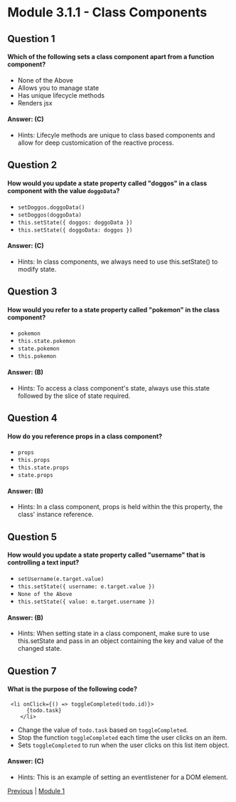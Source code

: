 # Module 3.1.1 - Class Components

## Question 1

####  Which of the following sets a class component apart from a function component?

- None of the Above 
- Allows you to manage state 
- Has unique lifecycle methods 
- Renders jsx 

#### Answer:   (C) 

- Hints: Lifecyle methods are unique to class based components and allow for deep customication of the reactive process.

## Question 2

####  How would you update a state property called "doggos" in a class component with the value ```doggoData```?

- ```setDoggos.doggoData()``` 
- ```setDoggos(doggoData)``` 
- ```this.setState({ doggos: doggoData })``` 
- ```this.setState({ doggoData: doggos })``` 

#### Answer:   (C) 

- Hints: In class components, we always need to use this.setState() to modify state.

## Question 3

####  How would you refer to a state property called "pokemon" in the class component?

- ```pokemon``` 
- ```this.state.pokemon``` 
- ```state.pokemon``` 
- ```this.pokemon``` 

#### Answer:   (B) 

- Hints: To access a class component's state, always use this.state followed by the slice of state required.

## Question 4

####  How do you reference props in a class component?

- ```props``` 
- ```this.props``` 
- ```this.state.props``` 
- ```state.props``` 

#### Answer:   (B) 

- Hints: In a class component, props is held within the this property, the class' instance reference.

## Question 5

####  How would you update a state property called "username" that is controlling a text input?

- ```setUsername(e.target.value)``` 
- ```this.setState({ username: e.target.value })``` 
- ```None of the Above ``` 
- ```this.setState({ value: e.target.username })``` 

#### Answer:   (B) 

- Hints: When setting state in a class component, make sure to use this.setState and pass in an object containing the key and value of the changed state.

## Question 7

####  What is the purpose of the following code?

```
 <li onClick={() => toggleCompleted(todo.id)}>
      {todo.task}
    </li>
```

- Change the value of ```todo.task``` based on ```toggleCompleted```.
- Stop the function ```toggleCompleted``` each time the user clicks on an item.  
- Sets ```toggleCompleted``` to run when the user clicks on this list item object.

#### Answer:   (C) 

- Hints: This is an example of setting an eventlistener for a DOM element.






[Previous](./Object_3.md) | [Module 1](../../Module_1-Class-Components/README.md)
